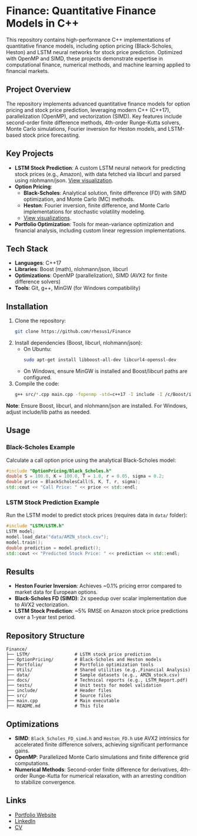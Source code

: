 # Finance: Quantitative Finance Models in C++

This repository contains high-performance C++ implementations of quantitative finance models, including option pricing (Black-Scholes, Heston) and LSTM neural networks for stock price prediction. Optimized with OpenMP and SIMD, these projects demonstrate expertise in computational finance, numerical methods, and machine learning applied to financial markets.

## Project Overview

The repository implements advanced quantitative finance models for option pricing and stock price prediction, leveraging modern C++ (C++17), parallelization (OpenMP), and vectorization (SIMD). Key features include second-order finite difference methods, 4th-order Runge-Kutta solvers, Monte Carlo simulations, Fourier inversion for Heston models, and LSTM-based stock price forecasting.

## Key Projects

- **LSTM Stock Prediction**: A custom LSTM neural network for predicting stock prices (e.g., Amazon), with data fetched via libcurl and parsed using nlohmann/json. [View visualization](https://morganjrees.co.uk/lstm).
- **Option Pricing**:
  - **Black-Scholes**: Analytical solution, finite difference (FD) with SIMD optimization, and Monte Carlo (MC) methods.
  - **Heston**: Fourier inversion, finite difference, and Monte Carlo implementations for stochastic volatility modeling.
  - [View visualizations](https://morganjrees.co.uk/option-pricing).
- **Portfolio Optimization**: Tools for mean-variance optimization and financial analysis, including custom linear regression implementations.

## Tech Stack

- **Languages**: C++17
- **Libraries**: Boost (math), nlohmann/json, libcurl
- **Optimizations**: OpenMP (parallelization), SIMD (AVX2 for finite difference solvers)
- **Tools**: Git, g++, MinGW (for Windows compatibility)

## Installation

1. Clone the repository:
   ```bash
   git clone https://github.com/rhesus1/Finance
   ```
2. Install dependencies (Boost, libcurl, nlohmann/json):
   - On Ubuntu:
     ```bash
     sudo apt-get install libboost-all-dev libcurl4-openssl-dev
     ```
   - On Windows, ensure MinGW is installed and Boost/libcurl paths are configured.
3. Compile the code:
   ```bash
   g++ src/*.cpp main.cpp -fopenmp -std=c++17 -I include -I /c/Boost/include/boost-1_88 -I /mingw64/include -L /mingw64/lib -lcurl -O3 -march=native -mavx2 -ffast-math -o main
   ```

**Note**: Ensure Boost, libcurl, and nlohmann/json are installed. For Windows, adjust include/lib paths as needed.

## Usage

### Black-Scholes Example
Calculate a call option price using the analytical Black-Scholes model:

```cpp
#include "OptionPricing/Black_Scholes.h"
double S = 100.0, K = 100.0, T = 1.0, r = 0.05, sigma = 0.2;
double price = BlackScholesCall(S, K, T, r, sigma);
std::cout << "Call Price: " << price << std::endl;
```

### LSTM Stock Prediction Example
Run the LSTM model to predict stock prices (requires data in `data/` folder):

```cpp
#include "LSTM/LSTM.h"
LSTM model;
model.load_data("data/AMZN_stock.csv");
model.train();
double prediction = model.predict();
std::cout << "Predicted Stock Price: " << prediction << std::endl;
```

## Results

- **Heston Fourier Inversion**: Achieves ~0.1% pricing error compared to market data for European options.
- **Black-Scholes FD (SIMD)**: 2x speedup over scalar implementation due to AVX2 vectorization.
- **LSTM Stock Prediction**: ~5% RMSE on Amazon stock price predictions over a 1-year test period.

## Repository Structure

```
Finance/
├── LSTM/                 # LSTM stock price prediction
├── OptionPricing/        # Black-Scholes and Heston models
├── Portfolio/            # Portfolio optimization tools
├── Utils/                # Shared utilities (e.g.,Financial Analysis)
├── data/                 # Sample datasets (e.g., AMZN_stock.csv)
├── docs/                 # Technical reports (e.g., LSTM_Report.pdf)
├── tests/                # Unit tests for model validation
├── include/              # Header files
├── src/                  # Source files
├── main.cpp              # Main executable
├── README.md             # This file
```

## Optimizations

- **SIMD**: `Black_Scholes_FD_simd.h` and `Heston_FD.h` use AVX2 intrinsics for accelerated finite difference solvers, achieving significant performance gains.
- **OpenMP**: Parallelized Monte Carlo simulations and finite difference grid computations.
- **Numerical Methods**: Second-order finite difference for derivatives, 4th-order Runge-Kutta for numerical relaxation, with an arresting condition to stabilize convergence.

## Links

- [Portfolio Website](https://morganjrees.co.uk)
- [LinkedIn](www.linkedin.com/in/morgan-rees-8a5008288)
- [CV](https://morganjrees.co.uk/#cv)
